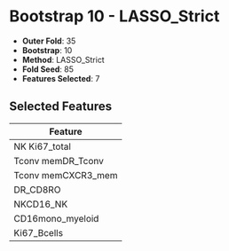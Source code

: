 # Bootstrap 10 - LASSO_Strict

- **Outer Fold**: 35
- **Bootstrap**: 10
- **Method**: LASSO_Strict
- **Fold Seed**: 85
- **Features Selected**: 7

## Selected Features

| Feature |
|---------|
| NK Ki67_total |
| Tconv memDR_Tconv |
| Tconv memCXCR3_mem |
| DR_CD8RO |
| NKCD16_NK |
| CD16mono_myeloid |
| Ki67_Bcells |
